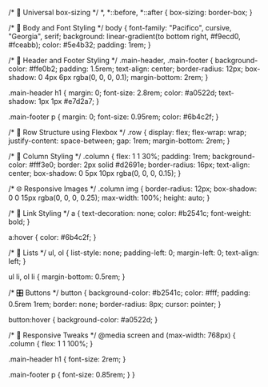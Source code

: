 /* 🔧 Universal box-sizing */
*,
*::before,
*::after {
  box-sizing: border-box;
}

/* 🌅 Body and Font Styling */
body {
  font-family: "Pacifico", cursive, "Georgia", serif;
  background: linear-gradient(to bottom right, #f9ecd0, #fceabb);
  color: #5e4b32;
  padding: 1rem;
}

/* 🎯 Header and Footer Styling */
.main-header,
.main-footer {
  background-color: #ffe0b2;
  padding: 1.5rem;
  text-align: center;
  border-radius: 12px;
  box-shadow: 0 4px 6px rgba(0, 0, 0, 0.1);
  margin-bottom: 2rem;
}

.main-header h1 {
  margin: 0;
  font-size: 2.8rem;
  color: #a0522d;
  text-shadow: 1px 1px #e7d2a7;
}

.main-footer p {
  margin: 0;
  font-size: 0.95rem;
  color: #6b4c2f;
}

/* 🧱 Row Structure using Flexbox */
.row {
  display: flex;
  flex-wrap: wrap;
  justify-content: space-between;
  gap: 1rem;
  margin-bottom: 2rem;
}

/* 🧩 Column Styling */
.column {
  flex: 1 1 30%;
  padding: 1rem;
  background-color: #fff3e0;
  border: 2px solid #d2691e;
  border-radius: 16px;
  text-align: center;
  box-shadow: 0 5px 10px rgba(0, 0, 0, 0.15);
}

/* 🌐 Responsive Images */
.column img {
  border-radius: 12px;
  box-shadow: 0 0 15px rgba(0, 0, 0, 0.25);
  max-width: 100%;
  height: auto;
}

/* 🔗 Link Styling */
a {
  text-decoration: none;
  color: #b2541c;
  font-weight: bold;
}

a:hover {
  color: #6b4c2f;
}

/* 🧾 Lists */
ul, ol {
  list-style: none;
  padding-left: 0;
  margin-left: 0;
  text-align: left;
}

ul li, ol li {
  margin-bottom: 0.5rem;
}

/* 🎛️ Buttons */
button {
  background-color: #b2541c;
  color: #fff;
  padding: 0.5rem 1rem;
  border: none;
  border-radius: 8px;
  cursor: pointer;
}

button:hover {
  background-color: #a0522d;
}

/* 📱 Responsive Tweaks */
@media screen and (max-width: 768px) {
  .column {
    flex: 1 1 100%;
  }

  .main-header h1 {
    font-size: 2rem;
  }

  .main-footer p {
    font-size: 0.85rem;
  }
}
